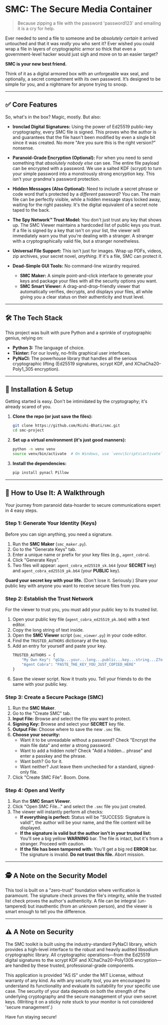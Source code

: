 # SMC: The Secure Media Container
> Because zipping a file with the password 'password123' and emailing it is a cry for help.

Ever needed to send a file to someone and be *absolutely certain* it arrived untouched and that it was *really* you who sent it? Ever wished you could wrap a file in layers of cryptographic armor so thick that even a government-level hacker would just sigh and move on to an easier target?

**SMC is your new best friend.**

Think of it as a digital armored box with an unforgeable wax seal, and optionally, a secret compartment with its own password. It’s designed to be simple for you, and a nightmare for anyone trying to snoop.

---
## ✅ Core Features
So, what's in the box? Magic, mostly. But also:

* **Ironclad Digital Signatures:** Using the power of Ed25519 public-key cryptography, every SMC file is signed. This proves who the author is and guarantees that the file hasn't been modified by even a single bit since it was created. No more "Are you sure this is the right version?" nonsense.

* **Paranoid-Grade Encryption (Optional):** For when you need to send something that *absolutely nobody else* can see. The entire file payload can be encrypted with a password. We use a salted KDF (scrypt) to turn your simple password into a monstrously strong encryption key. This isn't your grandma's password protection.

* **Hidden Messages (Also Optional):** Need to include a secret phrase or code word that's protected by a *different* password? You can. The main file can be perfectly visible, while a hidden message stays locked away, waiting for the right passkey. It's the digital equivalent of a secret note taped to the back.

* **The Spy Network™ Trust Model:** You don't just trust any key that shows up. The SMC Viewer maintains a hardcoded list of public keys you trust. If a file is signed by a key that isn't on your list, the viewer will immediately warn you that you're dealing with a stranger. A stranger with a cryptographically valid file, but a stranger nonetheless.

* **Universal File Support:** This isn't just for images. Wrap up PDFs, videos, zip archives, your secret novel, *anything*. If it's a file, SMC can protect it.

* **Dead-Simple GUI Tools:** No command-line wizardry required.
    * **SMC Maker:** A simple point-and-click interface to generate your keys and package your files with all the security options you want.
    * **SMC Smart Viewer:** A drag-and-drop-friendly viewer that automatically verifies, decrypts, and displays your files, all while giving you a clear status on their authenticity and trust level.

---
## 🛠️ The Tech Stack
This project was built with pure Python and a sprinkle of cryptographic genius, relying on:
* **Python 3:** The language of choice.
* **Tkinter:** For our lovely, no-frills graphical user interfaces.
* **PyNaCl:** The powerhouse library that handles all the serious cryptographic lifting (Ed25519 signatures, scrypt KDF, and XChaCha20-Poly1_305 encryption).

---
## 🚀 Installation & Setup

Getting started is easy. Don't be intimidated by the cryptography; it's already scared of you.

1.  **Clone the repo (or just save the files):**
    ```bash
    git clone https://github.com/Rishi-Bhati/smc.git
    cd smc-project
    ```

2.  **Set up a virtual environment (it's just good manners):**
    ```bash
    python -m venv venv
    source venv/bin/activate  # On Windows, use `venv\Scripts\activate`
    ```

3.  **Install the dependencies:**
    ```bash
    pip install pynacl Pillow
    ```

---
## 📜 How to Use It: A Walkthrough

Your journey from paranoid data-hoarder to secure communications expert in 4 easy steps.

### Step 1: Generate Your Identity (Keys)
Before you can sign anything, you need a signature.
1.  Run the **SMC Maker** (`smc_maker.py`).
2.  Go to the "Generate Keys" tab.
3.  Enter a unique name or prefix for your key files (e.g., `agent_cobra`).
4.  Click "Generate Keys".
5.  Two files will appear: `agent_cobra_ed25519_sk.b64` (your **SECRET** key) and `agent_cobra_ed25519_pk.b64` (your **PUBLIC** key).

**Guard your secret key with your life.** (Don't lose it. Seriously.) Share your public key with anyone you want to receive secure files from you.

### Step 2: Establish the Trust Network
For the viewer to trust you, you must add your public key to its trusted list.
1.  Open your public key file (`agent_cobra_ed25519_pk.b64`) with a text editor.
2.  Copy the long string of text inside.
3.  Open the **SMC Viewer** script (`smc_viewer.py`) in your code editor.
4.  Find the `TRUSTED_AUTHORS` dictionary at the top.
5.  Add an entry for yourself and paste your key.
    ```python
    TRUSTED_AUTHORS = {
        "My Own Key": "qG3p...your...long...public...key...string...Z7o=",
        "Agent Cobra": "PASTE_THE_KEY_YOU_JUST_COPIED_HERE" 
    }
    ```
6.  Save the viewer script. Now it trusts you. Tell your friends to do the same with your public key.

### Step 3: Create a Secure Package (SMC)
1.  Run the **SMC Maker**.
2.  Go to the "Create SMC" tab.
3.  **Input File:** Browse and select the file you want to protect.
4.  **Signing Key:** Browse and select your **SECRET** key file.
5.  **Output File:** Choose where to save the new `.smc` file.
6.  **Choose your security:**
    * Want it to be unreadable without a password? Check "Encrypt the main file data" and enter a strong password.
    * Want to add a hidden note? Check "Add a hidden... phrase" and enter a passkey and the phrase.
    * Want both? Go for it.
    * Want neither? Just leave them unchecked for a standard, signed-only file.
7.  Click "Create SMC File". Boom. Done.

### Step 4: Open and Verify
1.  Run the **SMC Smart Viewer**.
2.  Click "Open SMC File..." and select the `.smc` file you just created.
3.  The viewer will instantly perform all checks:
    * **If everything is perfect:** Status will be "SUCCESS: Signature is valid!", the author will be your name, and the file content will be displayed.
    * **If the signature is valid but the author isn't in your trusted list:** You'll see a big yellow **WARNING** bar. The file is intact, but it's from a stranger. Proceed with caution.
    * **If the file has been tampered with:** You'll get a big red **ERROR** bar. The signature is invalid. **Do not trust this file.** Abort mission.

---
## 🕵️ A Note on the Security Model

This tool is built on a "zero-trust" foundation where verification is paramount. The signature check proves the file's integrity, while the trusted list check proves the author's authenticity. A file can be integral (un-tampered) but inauthentic (from an unknown person), and the viewer is smart enough to tell you the difference.

---
## ⚠️ A Note on Security
The SMC toolkit is built using the industry-standard PyNaCl library, which provides a high-level interface to the robust and heavily audited libsodium cryptographic library. All cryptographic operations—from the Ed25519 digital signatures to the scrypt KDF and XChaCha20-Poly1305 encryption—are handled by these trusted, professional-grade components.

This application is provided "AS IS" under the MIT License, without warranty of any kind. As with any security tool, you are encouraged to understand its functionality and evaluate its suitability for your specific use case. The security of your data depends on both the strength of the underlying cryptography and the secure management of your own secret keys. (Writing it on a sticky note stuck to your monitor is not considered 'secure management'.)

Have fun staying secure!